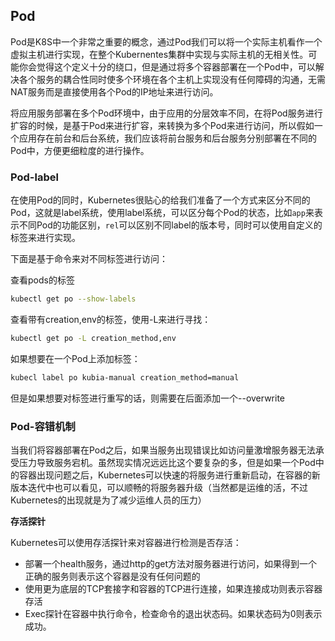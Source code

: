 ## Pod

Pod是K8S中一个非常之重要的概念，通过Pod我们可以将一个实际主机看作一个虚拟主机进行实现，在整个Kubernentes集群中实现与实际主机的无相关性。可能你会觉得这个定义十分的绕口，但是通过将多个容器部署在一个Pod中，可以解决各个服务的耦合性同时使多个环境在各个主机上实现没有任何障碍的沟通，无需NAT服务而是直接使用各个Pod的IP地址来进行访问。

将应用服务部署在多个Pod环境中，由于应用的分层效率不同，在将Pod服务进行扩容的时候，是基于Pod来进行扩容，来转换为多个Pod来进行访问，所以假如一个应用存在前台和后台系统，我们应该将前台服务和后台服务分别部署在不同的Pod中，方便更细粒度的进行操作。

### Pod-label

在使用Pod的同时，Kubernetes很贴心的给我们准备了一个方式来区分不同的Pod，这就是label系统，使用label系统，可以区分每个Pod的状态，比如`app`来表示不同Pod的功能区别，`rel`可以区别不同label的版本号，同时可以使用自定义的标签来进行实现。

下面是基于命令来对不同标签进行访问：

查看pods的标签

```sh
kubectl get po --show-labels
```

查看带有creation,env的标签，使用-L来进行寻找：

```sh
kubectl get po -L creation_method,env
```

如果想要在一个Pod上添加标签：

```sh
kubecl label po kubia-manual creation_method=manual
```

但是如果想要对标签进行重写的话，则需要在后面添加一个--overwrite

### Pod-容错机制

当我们将容器部署在Pod之后，如果当服务出现错误比如访问量激增服务器无法承受压力导致服务宕机。虽然现实情况远远比这个要复杂的多，但是如果一个Pod中的容器出现问题之后，Kubernetes可以快速的将服务进行重新启动，在容器的新版本迭代中也可以看见，可以顺畅的将服务器升级（当然都是运维的活，不过Kubernetes的出现就是为了减少运维人员的压力）

**存活探针**

Kubernetes可以使用存活探针来对容器进行检测是否存活：

-   部署一个health服务，通过http的get方法对服务器进行访问，如果得到一个正确的服务则表示这个容器是没有任何问题的
-   使用更为底层的TCP套接字和容器的TCP进行连接，如果连接成功则表示容器存活
-   Exec探针在容器中执行命令，检查命令的退出状态码。如果状态码为0则表示成功。


